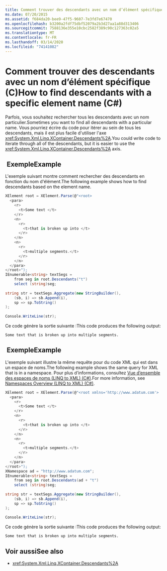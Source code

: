 ```yaml
---
title: Comment trouver des descendants avec un nom d’élément spécifique (C)
ms.date: 07/20/2015
ms.assetid: f684da20-bee9-47f5-9607-7e3fd7e67470
ms.openlocfilehash: b3200a2fdf75dbf52079a2b3d27aa1a88d313406
ms.sourcegitcommit: 7588136e355e10cbc2582f389c90c127363c02a5
ms.translationtype: MT
ms.contentlocale: fr-FR
ms.lasthandoff: 03/14/2020
ms.locfileid: "74141082"
---
```

# <a name="how-to-find-descendants-with-a-specific-element-name-c"></a><span data-ttu-id="95e17-102">Comment trouver des descendants avec un nom d’élément spécifique (C)</span><span class="sxs-lookup"><span data-stu-id="95e17-102">How to find descendants with a specific element name (C#)</span></span>
<span data-ttu-id="95e17-103">Parfois, vous souhaitez rechercher tous les descendants avec un nom particulier.</span><span class="sxs-lookup"><span data-stu-id="95e17-103">Sometimes you want to find all descendants with a particular name.</span></span> <span data-ttu-id="95e17-104">Vous pourriez écrire du code pour itérer au sein de tous les descendants, mais il est plus facile d'utiliser l'axe <xref:System.Xml.Linq.XContainer.Descendants%2A>.</span><span class="sxs-lookup"><span data-stu-id="95e17-104">You could write code to iterate through all of the descendants, but it is easier to use the <xref:System.Xml.Linq.XContainer.Descendants%2A> axis.</span></span>  
  
## <a name="example"></a><span data-ttu-id="95e17-105"> Exemple</span><span class="sxs-lookup"><span data-stu-id="95e17-105">Example</span></span>  
 <span data-ttu-id="95e17-106">L'exemple suivant montre comment rechercher des descendants en fonction du nom d'élément.</span><span class="sxs-lookup"><span data-stu-id="95e17-106">The following example shows how to find descendants based on the element name.</span></span>  
  
```csharp  
XElement root = XElement.Parse(@"<root>  
  <para>  
    <r>  
      <t>Some text </t>  
    </r>  
    <n>  
      <r>  
        <t>that is broken up into </t>  
      </r>  
    </n>  
    <n>  
      <r>  
        <t>multiple segments.</t>  
      </r>  
    </n>  
  </para>  
</root>");  
IEnumerable<string> textSegs =  
    from seg in root.Descendants("t")  
    select (string)seg;  
  
string str = textSegs.Aggregate(new StringBuilder(),  
    (sb, i) => sb.Append(i),  
    sp => sp.ToString()  
);  
  
Console.WriteLine(str);  
```  
  
 <span data-ttu-id="95e17-107">Ce code génère la sortie suivante :</span><span class="sxs-lookup"><span data-stu-id="95e17-107">This code produces the following output:</span></span>  
  
```output  
Some text that is broken up into multiple segments.  
```  
  
## <a name="example"></a><span data-ttu-id="95e17-108"> Exemple</span><span class="sxs-lookup"><span data-stu-id="95e17-108">Example</span></span>  
 <span data-ttu-id="95e17-109">L'exemple suivant illustre la même requête pour du code XML qui est dans un espace de noms.</span><span class="sxs-lookup"><span data-stu-id="95e17-109">The following example shows the same query for XML that is in a namespace.</span></span> <span data-ttu-id="95e17-110">Pour plus d’informations, consultez [Vue d’ensemble des espaces de noms (LINQ to XML) (C#)](namespaces-overview-linq-to-xml.md).</span><span class="sxs-lookup"><span data-stu-id="95e17-110">For more information, see [Namespaces Overview (LINQ to XML) (C#)](namespaces-overview-linq-to-xml.md).</span></span>  
  
```csharp  
XElement root = XElement.Parse(@"<root xmlns='http://www.adatum.com'>  
  <para>  
    <r>  
      <t>Some text </t>  
    </r>  
    <n>  
      <r>  
        <t>that is broken up into </t>  
      </r>  
    </n>  
    <n>  
      <r>  
        <t>multiple segments.</t>  
      </r>  
    </n>  
  </para>  
</root>");  
XNamespace ad = "http://www.adatum.com";  
IEnumerable<string> textSegs =  
    from seg in root.Descendants(ad + "t")  
    select (string)seg;  
  
string str = textSegs.Aggregate(new StringBuilder(),  
    (sb, i) => sb.Append(i),  
    sp => sp.ToString()  
);  
  
Console.WriteLine(str);  
```  
  
 <span data-ttu-id="95e17-111">Ce code génère la sortie suivante :</span><span class="sxs-lookup"><span data-stu-id="95e17-111">This code produces the following output:</span></span>  
  
```output  
Some text that is broken up into multiple segments.  
```  
  
## <a name="see-also"></a><span data-ttu-id="95e17-112">Voir aussi</span><span class="sxs-lookup"><span data-stu-id="95e17-112">See also</span></span>

- <xref:System.Xml.Linq.XContainer.Descendants%2A>

